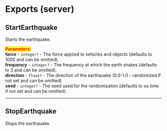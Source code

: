 # Exports (server)

## StartEarthquake

Starts the earthquake.

<mark style="color:red;">**Parameters:**</mark>\
**force** - `integer?` - The force applied to vehicles and objects (defaults to 1000 and can be omitted).\
**frequency** - `integer?` - The frequency at which the earth shakes (defaults to 3 and can be omitted).\
**direction** - `float?` - The direction of the earthquake (0.0-1.0 - randomized if not set and can be omitted)\
**seed** - `integer?` - The seed used for the randomization (defaults to os.time if not set and can be omitted).



***

## StopEarthquake

Stops the earthquake.
